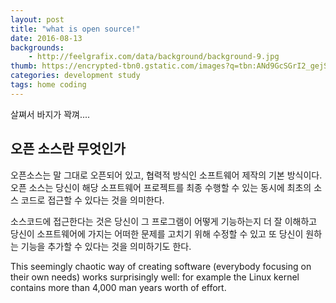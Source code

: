 ```yaml
---
layout: post
title: "what is open source!"
date: 2016-08-13
backgrounds:
    - http://feelgrafix.com/data/background/background-9.jpg
thumb: https://encrypted-tbn0.gstatic.com/images?q=tbn:ANd9GcSGrI2_gejSWa7kYiyZTNj6apIeOxUVAuiygQaiaqrQwCyc6ZFD
categories: development study
tags: home coding
---
```


살쪄서 바지가 꽉껴....

## 오픈 소스란 무엇인가

오픈소스는 말 그대로 오픈되어 있고, 협력적 방식인 소프트웨어 제작의 기본 방식이다. 오픈 소스는 당신이 해당 소프트웨어 프로젝트를 최종 수행할 수 있는 동시에 최초의 소스 코드로 접근할 수 있다는 것을 의미한다.

소스코드에 접근한다는 것은 당신이 그 프로그램이 어떻게 기능하는지 더 잘 이해하고 당신이 소프트웨어에 가지는 어떠한 문제를 고치기 위해 수정할 수 있고 또 당신이 원하는 기능을 추가할 수 있다는 것을 의미하기도 한다.

This seemingly chaotic way of creating software (everybody focusing on their own needs) works surprisingly well: for example the Linux kernel contains more than 4,000 man years worth of effort.